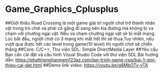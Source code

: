 # Game_Graphics_Cplusplus
##Giới thiệu
Road Crossing là một game giải trí người chơi trở thành nhân vật trong trò chơi và phải cố gắng đi sang bên kia đường mà không bị va chạm với chướng ngại vật. Nếu va chạm chướng ngại vật sẽ bị mất mạng. Lúc bắt đầu, người chơi có 3 mạng khi mất hết thì sẽ thua.Tuy nhiên, nếu vượt qua được hết các level trong game(10 level) thì người chơi sẽ chiến thắng
##Core: C/C++, Thư viện SDL: Simple DirectMedia Layer
##Yêu cầu
Bạn cần cài đặt và cấu hình Visual Studio Code với thư viện SDL 
Bài hướng dẫn: https://phattrienphanmem123az.com/lap-trinh-game-cpp/bai-1-gioi-thieu-cai-dat.html
##Demo
link video: https://youtu.be/g8MbOTy-vTA
